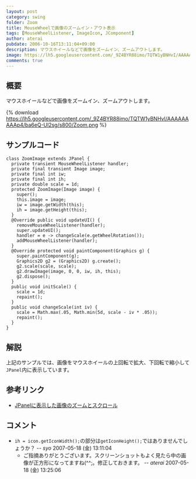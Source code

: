 ```yaml
---
layout: post
category: swing
folder: Zoom
title: MouseWheelで画像のズームイン・アウト表示
tags: [MouseWheelListener, ImageIcon, JComponent]
author: aterai
pubdate: 2006-10-16T13:11:04+09:00
description: マウスホイールなどで画像をズームイン、ズームアウトします。
image: https://lh5.googleusercontent.com/_9Z4BYR88imo/TQTW1yBNHvI/AAAAAAAAAp4/ba6eQ-Ul2sg/s800/Zoom.png
comments: true
---
```

## 概要
マウスホイールなどで画像をズームイン、ズームアウトします。

{% download https://lh5.googleusercontent.com/_9Z4BYR88imo/TQTW1yBNHvI/AAAAAAAAAp4/ba6eQ-Ul2sg/s800/Zoom.png %}

## サンプルコード
<pre class="prettyprint"><code>class ZoomImage extends JPanel {
  private transient MouseWheelListener handler;
  private final transient Image image;
  private final int iw;
  private final int ih;
  private double scale = 1d;
  protected ZoomImage(Image image) {
    super();
    this.image = image;
    iw = image.getWidth(this);
    ih = image.getHeight(this);
  }
  @Override public void updateUI() {
    removeMouseWheelListener(handler);
    super.updateUI();
    handler = e -&gt; changeScale(e.getWheelRotation());
    addMouseWheelListener(handler);
  }
  @Override protected void paintComponent(Graphics g) {
    super.paintComponent(g);
    Graphics2D g2 = (Graphics2D) g.create();
    g2.scale(scale, scale);
    g2.drawImage(image, 0, 0, iw, ih, this);
    g2.dispose();
  }
  public void initScale() {
    scale = 1d;
    repaint();
  }
  public void changeScale(int iv) {
    scale = Math.max(.05, Math.min(5d, scale - iv * .05));
    repaint();
  }
}
</code></pre>

## 解説
上記のサンプルでは、画像をマウスホイールの上回転で拡大、下回転で縮小して`JPanel`内に表示しています。

## 参考リンク
- [JPanelに表示した画像のズームとスクロール](http://ateraimemo.com/Swing/ZoomingAndPanning.html)

<!-- dummy comment line for breaking list -->

## コメント
- `ih = icon.getIconWidth();`の部分は`getIconHeight();`ではありませんでしょうか？ -- *syo* 2007-05-18 (金) 13:11:04
    - ご指摘ありがとうございます。スクリーンショットもよく見たら中の画像が正方形になってますね(^^;。修正しておきます。 -- *aterai* 2007-05-18 (金) 13:25:06

<!-- dummy comment line for breaking list -->
